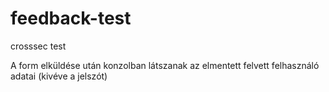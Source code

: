 # feedback-test
crosssec test 

A form elküldése után konzolban látszanak az elmentett felvett felhasználó adatai (kivéve a jelszót)


